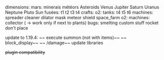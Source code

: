 dimensions:
	mars:
		minerais
		météors
	Asteroids
	Venus
	Jupiter
	Saturn
	Uranus
	Neptune
	Pluto
	Sun
fusées:
	t1
	t2
	t3
	t4
crafts:
	o2:
		tanks:
			t4
			t5
			t6
		machines:
			spreader
			cleaner
			dilator
		mask
	meteor shield
	space_farm
o2:
	machines:
		collector ( -> work only if next to plants)
bugs:
	smelting custom stuff
	rocket don't place

update to 1.19.4:
~~	execute summon (not with items)~~
~~	block_display~~
~~	/damage~~
	update libraries

~~plugin compatibility~~
